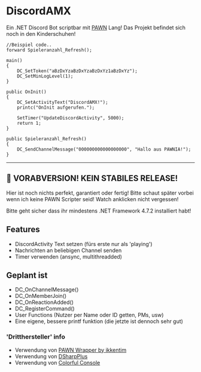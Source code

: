 # DiscordAMX

Ein .NET Discord Bot scriptbar mit [PAWN](https://github.com/pawn-lang) Lang! Das Projekt befindet sich noch in den Kinderschuhen!
```
//Beispiel code..
forward Spieleranzahl_Refresh();

main()
{
  	DC_SetToken("aBzDxYzaBzDxYzaBzDxYz1aBzDxYz");
    DC_SetMinLogLevel(1);
}

public OnInit()
{
    DC_SetActivityText("DiscordAMX!");
    printc("OnInit aufgerufen.");

    SetTimer("UpdateDiscordActivity", 5000);
    return 1;
}

public Spieleranzahl_Refresh()
{
	DC_SendChannelMessage("000000000000000000", "Hallo aus PAWNIA!");
}
```

---

## :construction: VORABVERSION! KEIN STABILES RELEASE!

Hier ist noch nichts perfekt, garantiert oder fertig! Bitte schaut später vorbei wenn ich keine PAWN Scripter seid!
Watch anklicken nicht vergessen!

Bitte geht sicher dass ihr mindestens .NET Framework 4.7.2 installiert habt!


## Features
* DiscordActivity Text setzen (fürs erste nur als 'playing')  
* Nachrichten an beliebigen Channel senden
* Timer verwenden (ansync, multithreadded)


## Geplant ist
* DC_OnChannelMessage()
* DC_OnMemberJoin()
* DC_OnReactionAdded()
* DC_RegisterCommand()
* User Functions (Nutzer per Name oder ID getten, PMs, usw)
* Eine eigene, bessere printf  funktion (die jetzte ist dennoch sehr gut)

### 'Dritthersteller' info
* Verwendung von [PAWN Wrapper by ikkentim](https://github.com/ikkentim/AMXWrapper)
* Verwendung von [DSharpPlus](https://github.com/DSharpPlus/DSharpPlus)
* Verwendung von [Colorful Console](https://github.com/tomakita/Colorful.Console)
